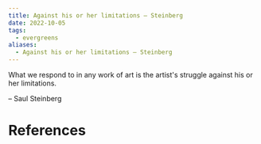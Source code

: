 ```yaml
---
title: Against his or her limitations — Steinberg
date: 2022-10-05
tags:
  - evergreens
aliases:
  - Against his or her limitations — Steinberg
---
```

What we respond to in any work of art is the artist's struggle against his or her limitations.

– Saul Steinberg

# References
